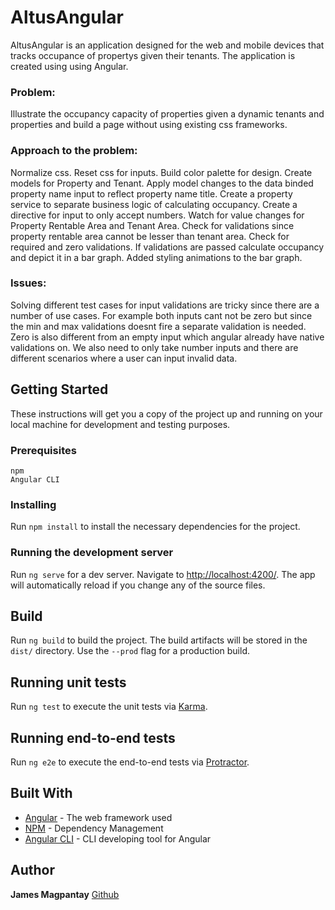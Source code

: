 # AltusAngular

AltusAngular is an application designed for the web and mobile devices that tracks occupance of propertys given their tenants.
The application is created using using Angular.



### Problem:
Illustrate the occupancy capacity of properties given a dynamic tenants and properties
and build a page without using existing css frameworks.

### Approach to the problem:
Normalize css. Reset css for inputs.
Build color palette for design.
Create models for Property and Tenant. 
Apply model changes to the data binded property name input to reflect property name title. 
Create a property service to separate business logic of calculating occupancy.
Create a directive for input to only accept numbers.
Watch for value changes for Property Rentable Area and Tenant Area.
Check for validations since property rentable area cannot be lesser than tenant area.
Check for required and zero validations.
If validations are passed calculate occupancy and depict it in a bar graph.
Added styling animations to the bar graph.

### Issues:
Solving different test cases for input validations are tricky since there are a number of use cases.
For example both inputs cant not be zero but since the min and max validations doesnt fire a separate 
validation is needed. Zero is also different from an empty input which angular already have native validations on.
We also need to only take number inputs and there are different scenarios where a user can input invalid data. 

## Getting Started
These instructions will get you a copy of the project up and running on your local machine for development and testing purposes. 

### Prerequisites
```
npm
Angular CLI
```

### Installing

Run `npm install` to install the necessary dependencies for the project.

### Running the development server

Run `ng serve` for a dev server. Navigate to [http://localhost:4200/](http://localhost:4200/). 
The app will automatically reload if you change any of the source files.

## Build

Run `ng build` to build the project. The build artifacts will be stored in the `dist/` directory. Use the `--prod` flag for a production build.

## Running unit tests

Run `ng test` to execute the unit tests via [Karma](https://karma-runner.github.io).

## Running end-to-end tests

Run `ng e2e` to execute the end-to-end tests via [Protractor](http://www.protractortest.org/).

## Built With

* [Angular](https://angular.io/) - The web framework used
* [NPM](https://www.npmjs.com/) - Dependency Management
* [Angular CLI](https://cli.angular.io/) - CLI developing tool for Angular
## Author

**James Magpantay** [Github](https://github.com/saywhatjames)

